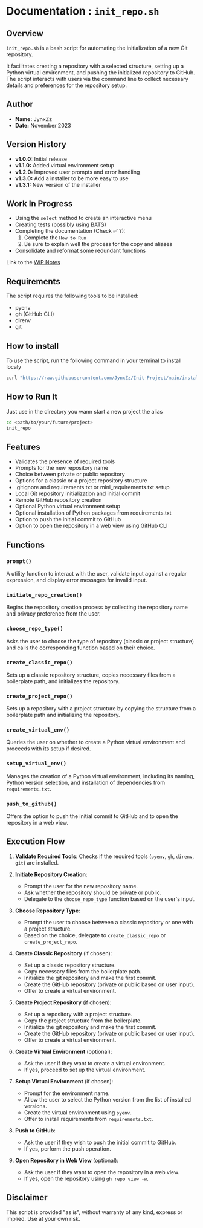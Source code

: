 # Documentation : `init_repo.sh`

## Overview

`init_repo.sh` is a bash script for automating the initialization of a new Git repository.

It facilitates creating a repository with a selected structure, setting up a Python virtual environment, and pushing the initialized repository to GitHub. The script interacts with users via the command line to collect necessary details and preferences for the repository setup.

## Author

- **Name:** JynxZz
- **Date:** November 2023

## Version History

- **v1.0.0:** Initial release
- **v1.1.0:** Added virtual environment setup
- **v1.2.0:** Improved user prompts and error handling
- **v1.3.0:** Add a installer to be more easy to use
- **v1.3.1:** New version of the installer

## Work In Progress

- Using the `select` method to create an interactive menu
- Creating tests (possibly using BATS)
- Completing the documentation (Check ✅ ?):
    1. Complete the `How to Run`
    2. Be sure to explain well the process for the copy and aliases
- Consolidate and reformat some redundant functions

Link to the [WIP Notes](wip.md)

## Requirements

The script requires the following tools to be installed:

- pyenv
- gh (GitHub CLI)
- direnv
- git

## How to install

To use the script, run the following command in your terminal to install localy

```bash
curl "https://raw.githubusercontent.com/JynxZz/Init-Project/main/installer.sh" | bash
```

## How to Run It

Just use in the directory you wann start a new project the alias

```bash
cd <path/to/your/future/project>
init_repo
```

## Features

- Validates the presence of required tools
- Prompts for the new repository name
- Choice between private or public repository
- Options for a classic or a project repository structure
- .gitignore and requirements.txt or mini_requirements.txt setup
- Local Git repository initialization and initial commit
- Remote GitHub repository creation
- Optional Python virtual environment setup
- Optional installation of Python packages from requirements.txt
- Option to push the initial commit to GitHub
- Option to open the repository in a web view using GitHub CLI

## Functions

### `prompt()`

A utility function to interact with the user, validate input against a regular expression, and display error messages for invalid input.

### `initiate_repo_creation()`

Begins the repository creation process by collecting the repository name and privacy preference from the user.

### `choose_repo_type()`

Asks the user to choose the type of repository (classic or project structure) and calls the corresponding function based on their choice.

### `create_classic_repo()`

Sets up a classic repository structure, copies necessary files from a boilerplate path, and initializes the repository.

### `create_project_repo()`

Sets up a repository with a project structure by copying the structure from a boilerplate path and initializing the repository.

### `create_virtual_env()`

Queries the user on whether to create a Python virtual environment and proceeds with its setup if desired.

### `setup_virtual_env()`

Manages the creation of a Python virtual environment, including its naming, Python version selection, and installation of dependencies from `requirements.txt`.

### `push_to_github()`

Offers the option to push the initial commit to GitHub and to open the repository in a web view.

## Execution Flow

1. **Validate Required Tools**: Checks if the required tools (`pyenv`, `gh`, `direnv`, `git`) are installed.

2. **Initiate Repository Creation**:
    - Prompt the user for the new repository name.
    - Ask whether the repository should be private or public.
    - Delegate to the `choose_repo_type` function based on the user's input.

3. **Choose Repository Type**:
    - Prompt the user to choose between a classic repository or one with a project structure.
    - Based on the choice, delegate to `create_classic_repo` or `create_project_repo`.

4. **Create Classic Repository** (if chosen):
    - Set up a classic repository structure.
    - Copy necessary files from the boilerplate path.
    - Initialize the git repository and make the first commit.
    - Create the GitHub repository (private or public based on user input).
    - Offer to create a virtual environment.

5. **Create Project Repository** (if chosen):
    - Set up a repository with a project structure.
    - Copy the project structure from the boilerplate.
    - Initialize the git repository and make the first commit.
    - Create the GitHub repository (private or public based on user input).
    - Offer to create a virtual environment.

6. **Create Virtual Environment** (optional):
    - Ask the user if they want to create a virtual environment.
    - If yes, proceed to set up the virtual environment.

7. **Setup Virtual Environment** (if chosen):
    - Prompt for the environment name.
    - Allow the user to select the Python version from the list of installed versions.
    - Create the virtual environment using `pyenv`.
    - Offer to install requirements from `requirements.txt`.

8. **Push to GitHub**:
    - Ask the user if they wish to push the initial commit to GitHub.
    - If yes, perform the push operation.

9. **Open Repository in Web View** (optional):
    - Ask the user if they want to open the repository in a web view.
    - If yes, open the repository using `gh repo view -w`.

## Disclaimer

This script is provided "as is", without warranty of any kind, express or implied. Use at your own risk.

